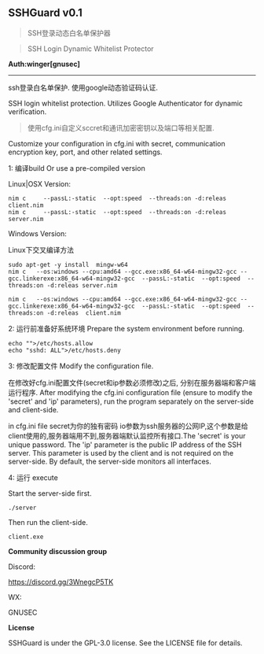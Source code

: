 

## SSHGuard v0.1
>SSH登录动态白名单保护器

>SSH Login Dynamic Whitelist Protector

**Auth:winger[gnusec]**

------

ssh登录白名单保护. 使用google动态验证码认证.

SSH login whitelist protection. Utilizes Google Authenticator for dynamic verification.

>使用cfg.ini自定义sccret和通讯加密密钥以及端口等相关配置.

Customize your configuration in cfg.ini with secret, communication encryption key, port, and other related settings.


1: 编译build
Or use a pre-compiled version

Linux|OSX Version:
```
nim c     --passL:-static  --opt:speed  --threads:on -d:releas client.nim
nim c     --passL:-static  --opt:speed  --threads:on -d:releas server.nim
```
Windows Version:

Linux下交叉编译方法
```
sudo apt-get -y install  mingw-w64
nim c   --os:windows --cpu:amd64 --gcc.exe:x86_64-w64-mingw32-gcc --gcc.linkerexe:x86_64-w64-mingw32-gcc  --passL:-static  --opt:speed  --threads:on -d:releas server.nim

nim c   --os:windows --cpu:amd64 --gcc.exe:x86_64-w64-mingw32-gcc --gcc.linkerexe:x86_64-w64-mingw32-gcc  --passL:-static  --opt:speed  --threads:on -d:releas  client.nim
```
2: 运行前准备好系统环境
Prepare the system environment before running.
```
echo "">/etc/hosts.allow
echo "sshd: ALL">/etc/hosts.deny
```

3: 修改配置文件
Modify the configuration file.

在修改好cfg.ini配置文件(secret和ip参数必须修改)之后, 分别在服务器端和客户端运行程序.
After modifying the cfg.ini configuration file (ensure to modify the 'secret' and 'ip' parameters), run the program separately on the server-side and client-side.

in cfg.ini file
secret为你的独有密码
io参数为ssh服务器的公网IP,这个参数是给client使用的,服务器端用不到,服务器端默认监控所有接口.The 'secret' is your unique password. The 'ip' parameter is the public IP address of the SSH server. This parameter is used by the client and is not required on the server-side. By default, the server-side monitors all interfaces.

4: 运行
execute

Start the server-side first.

```
./server
```


Then run the client-side.

```
client.exe
```

**Community discussion group**

Discord:

https://discord.gg/3WnegcP5TK

WX:

GNUSEC

**License**

SSHGuard is under the GPL-3.0 license. See the LICENSE file for details.